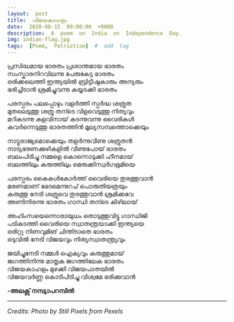 ```yaml
---
layout:  post
title:  വിജയകാഹളം
date:  2020-08-15  00:00:00  +0000
description:  A  poem  on  India  on  Independence  Day.
img: indian-flag.jpg
tags:  [Poem,  Patriotism]  #  add  tag
---
```


പ്രസിദ്ധമായ  ഭാരതം  പ്രശാന്തമായ  ഭാരതം    
സംസ്കാരനിറവിലന്നു  പേരുകേട്ട  ഭാരതം    
ഒരിക്കലെത്തി  ഇന്ത്യയിൽ  ബ്രിട്ടീഷുകാരും  അന്യരും    
ഭരിച്ചിടാൻ  ശ്രമിച്ചുവന്നു  കയ്യടക്കി  ഭാരതം  

പരസ്പരം  പലപ്പൊഴും  വളർത്തി  സ്പർദ്ധ  ശത്രുത  
മുതലെടുത്തു  ശത്രു  തന്ടെ  വിളവെടുത്തു  നിത്യവും  
മറികടന്നു  കളവിനായ്  കടന്നുവന്നു  വൈരികൾ  
കവർന്നെടുത്തു  ഭാരതത്തിൻ  മൂല്യസമ്പത്തൊക്കെയും      

നാട്ടുരാജ്യമൊക്കെയും  തളർന്നുവീണു  ശത്രുതൻ  
നാട്യഭരണക്കുഴികളിൽ  വീണുപോയ്  ഭാരതം  
ബലംപിടിച്ചു  നമ്മളെ  കൊന്നൊടുക്കി  ഹീനമായ്  
ബലത്തിലും  കരുത്തിലും  മെരുക്കിസ്വർഗഭൂമിയെ  

പരസ്പരം  കൈകൾകോർത്ത്  വൈരിയെ  തുരത്തുവാൻ  
മരണമാണ്  ഭേദമെന്നുറച്  പൊരുതിയത്രയും  
കരുത്തു  നേടി  ശത്രുവെ  തുരത്തുവാൻ  ശ്രമിക്കവേ  
അണിനിരന്നു  ഭാരതം  ഗാന്ധി  തന്ടെ  കീഴിലായ്  

അഹിംസയെന്നൊരായുധം  തൊടുത്തുവിട്ടു  ഗാന്ധിജി  
പടികടത്തി  വൈരിയെ  സ്വാതന്ത്രയാക്കി  ഇന്ത്യയെ  
ഒരിറ്റു  നിണവുമിങ്  ചിന്തിടാതെ  ഭാരതം  
ഒടുവിൽ  നേടി  വിജയവും  നിത്യസ്വാതന്ത്ര്യവും  

ജയിച്ചുനേടി  നമ്മൾ  ഐക്യവും  കരുത്തുമായ്  
ജഗത്തിനിന്നു  മാതൃക  ജഗത്തിലേക  ഭാരതം  
വിജയകാഹളം  മുഴക്കി  വിജയപാതയിൽ  
വിജയവർണ്ണ  കൊടിപിടിച്ചു  വിശ്വമേ  ഭരിക്കുവാൻ

**-അലക്സ് നമ്പ്യാപറമ്പിൽ**

------------

_Credits: Photo by Still Pixels from Pexels_